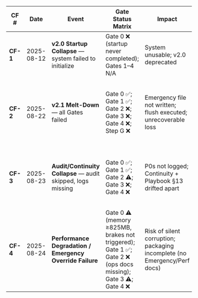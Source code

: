 | CF #     | Date       | Event                                                       | Gate Status Matrix                                                                                          | Impact                                                                   | Root Cause                                                              | Corrective Action                                                                 | Prevention                                                                                       |
| -------- | ---------- | ----------------------------------------------------------- | ----------------------------------------------------------------------------------------------------------- | ------------------------------------------------------------------------ | ----------------------------------------------------------------------- | --------------------------------------------------------------------------------- | ------------------------------------------------------------------------------------------------ |
| **CF-1** | 2025-08-12 | **v2.0 Startup Collapse** — system failed to initialize     | Gate 0 ❌ (startup never completed); Gates 1–4 N/A                                                           | System unusable; v2.0 deprecated                                         | CT.gov enrichment blocked by CORS; RequestManager never registered      | Pivot to v2.1; CT.gov removed as enrichment                                       | Playbook §6 updated; startup regression test codified                                            |
| **CF-2** | 2025-08-22 | **v2.1 Melt-Down** — all Gates failed                       | Gate 0 ✅; Gate 1 ✅; Gate 2 ❌; Gate 3 ❌; Gate 4 ❌; Step G ❌                                                  | Emergency file not written; flush executed; unrecoverable loss           | Step G skipped; flush proceeded without operator approval; logs missing | Step G retry logic; Flush Hold requiring operator approval; cascading updates     | Mandatory audit logging; one-package rule; enforced operator approval                            |
| **CF-3** | 2025-08-23 | **Audit/Continuity Collapse** — audit skipped, logs missing | Gate 0 ✅; Gate 1 ✅; Gate 2 ⚠️; Gate 3 ❌; Gate 4 ❌                                                           | P0s not logged; Continuity + Playbook §13 drifted apart                  | Failure Records audit not run; repair loop skipped injection            | Canon: audit script mandatory at every Wind-Down                                  | Auto-repair loop injects missing logs; enforcement of Gate 2 audit presence                      |
| **CF-4** | 2025-08-24 | **Performance Degradation / Emergency Override Failure**    | Gate 0 ⚠️ (memory ≥825MB, brakes not triggered); Gate 1 ✅; Gate 2 ❌ (ops docs missing); Gate 3 ⚠️; Gate 4 ❌ | Risk of silent corruption; packaging incomplete (no Emergency/Perf docs) | Memory brakes not engaged; ops docs missing from package                | Generated Emergency/Perf/Spin-Up/Wind-Down docs; expanded Playbook to 20 sections | Canon: ≥825MB → Performance Degradation; ≥900MB → Emergency Wind-Down; one-package rule enforced |
